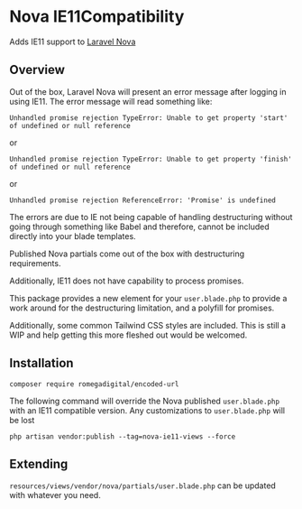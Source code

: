 # Nova IE11Compatibility
Adds IE11 support to [Laravel Nova](https://nova.laravel.com)

## Overview
Out of the box, Laravel Nova will present an error message after logging in using IE11. The error message will read something like:

```
Unhandled promise rejection TypeError: Unable to get property 'start' of undefined or null reference
```
or

```
Unhandled promise rejection TypeError: Unable to get property 'finish' of undefined or null reference
```
or
```
Unhandled promise rejection ReferenceError: 'Promise' is undefined
```

The errors are due to IE not being capable of handling destructuring without going through something like Babel and therefore, cannot be included directly into your blade templates. 

Published Nova partials come out of the box with destructuring requirements. 

Additionally, IE11 does not have capability to process promises. 

This package provides a new element for your `user.blade.php` to provide a work around for the destructuring limitation, and a polyfill for promises.

Additionally, some common Tailwind CSS styles are included. This is still a WIP and help getting this more fleshed out would be welcomed.

## Installation

`composer require romegadigital/encoded-url`

The following command will override the Nova published `user.blade.php` with an IE11 compatible version. Any customizations to `user.blade.php` will be lost

`php artisan vendor:publish --tag=nova-ie11-views --force`

## Extending

`resources/views/vendor/nova/partials/user.blade.php` can be updated with whatever you need.
